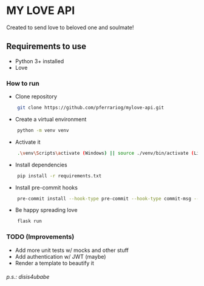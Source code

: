 # MY LOVE API

Created to send love to beloved one and soulmate!

## Requirements to use

- Python 3+ installed
- Love

### How to run

- Clone repository

```sh
    git clone https://github.com/pferrariog/mylove-api.git
```

- Create a virtual environment

```sh
    python -m venv venv
```

- Activate it

```sh
    .\venv\Scripts\activate (Windows) || source ./venv/bin/activate (Linux)
```

- Install dependencies

```sh
    pip install -r requirements.txt
```

- Install pre-commit hooks

```sh
    pre-commit install --hook-type pre-commit --hook-type commit-msg --hook-type pre-push
```

- Be happy spreading love

```sh
    flask run
```

### TODO (Improvements)

- Add more unit tests w/ mocks and other stuff
- Add authentication w/ JWT (maybe)
- Render a template to beautify it

###### p.s.: disis4ubabe
